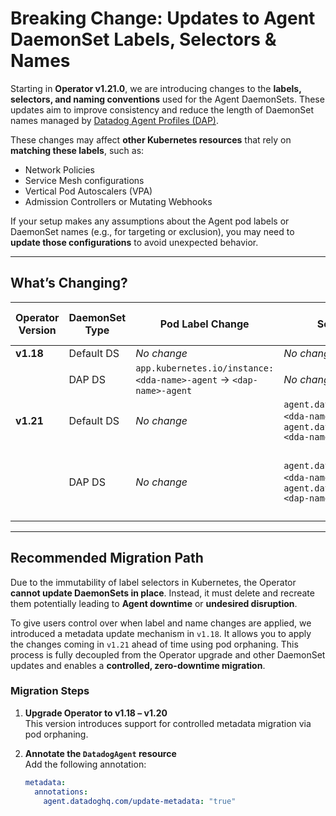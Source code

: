 # Breaking Change: Updates to Agent DaemonSet Labels, Selectors & Names

Starting in **Operator v1.21.0**, we are introducing changes to the **labels, selectors, and naming conventions** used for the Agent DaemonSets. These updates aim to improve consistency and reduce the length of DaemonSet names managed by [Datadog Agent Profiles (DAP)][1].

These changes may affect **other Kubernetes resources** that rely on **matching these labels**, such as:

- Network Policies
- Service Mesh configurations
- Vertical Pod Autoscalers (VPA)
- Admission Controllers or Mutating Webhooks

If your setup makes any assumptions about the Agent pod labels or DaemonSet names (e.g., for targeting or exclusion), you may need to **update those configurations** to avoid unexpected behavior.

---

## What’s Changing?

| Operator Version | DaemonSet Type | Pod Label Change | Selector Change | DaemonSet Name Change |
|------------------|----------------|------------------|------------------|------------------------|
| **v1.18**        | Default DS     | _No change_       | _No change_       | _No change_            |
|                  | DAP DS         | `app.kubernetes.io/instance: <dda-name>-agent` → `<dap-name>-agent` | _No change_ | _No change_ |
| **v1.21**        | Default DS     | _No change_       | `agent.datadoghq.com/name: <dda-name>` → `agent.datadoghq.com/instance: <dda-name>-agent` | _No change_ |
|                  | DAP DS         | _No change_       | `agent.datadoghq.com/name: <dda-name>` → `agent.datadoghq.com/instance: <dap-name>-agent` | `datadog-agent-with-profile-<dda-name>-<dap-name>` → `<dap-name>-agent` |

---

## Recommended Migration Path

Due to the immutability of label selectors in Kubernetes, the Operator **cannot update DaemonSets in place**. Instead, it must delete and recreate them potentially leading to **Agent downtime** or **undesired disruption**.

To give users control over when label and name changes are applied, we introduced a metadata update mechanism in `v1.18`. It allows you to apply the changes coming in `v1.21` ahead of time using pod orphaning. This process is fully decoupled from the Operator upgrade and other DaemonSet updates and enables a **controlled, zero-downtime migration**.

### Migration Steps

1. **Upgrade Operator to v1.18 – v1.20**  
   This version introduces support for controlled metadata migration via pod orphaning.

2. **Annotate the `DatadogAgent` resource**  
   Add the following annotation:
   ```yaml
   metadata:
     annotations:
       agent.datadoghq.com/update-metadata: "true"

[1]: https://github.com/DataDog/datadog-operator/blob/main/docs/datadog_agent_profiles.md
